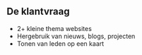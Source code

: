 ##  De klantvraag

* 2+ kleine thema websites
* Hergebruik van nieuws, blogs, projecten
* Tonen van leden op een kaart
